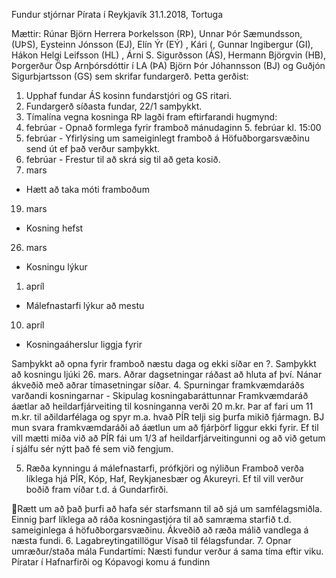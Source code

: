 Fundur stjórnar Pírata í Reykjavík
31.1.2018, Tortuga

Mættir: Rúnar Björn Herrera Þorkelsson (RÞ), Unnar Þór Sæmundsson, (UÞS), Eysteinn Jónsson (EJ),
Elín Ýr (EÝ) , Kári (, Gunnar Ingibergur (GI), Hákon Helgi Leifsson (HL) , Árni S. Sigurðsson (ÁS),
Hermann Björgvin (HB), Þorgerður Ösp Arnþórsdóttir í LA (ÞA) Björn Þór Jóhannsson (BJ) og Guðjón
Sigurbjartsson (GS) sem skrifar fundargerð.
Þetta gerðist:
1. Upphaf fundar
ÁS kosinn fundarstjóri og GS ritari.
2. Fundargerð síðasta fundar, 22/1 samþykkt.
3. Tímalína vegna kosninga
RÞ lagði fram eftirfarandi hugmynd:
5. febrúar - Opnað formlega fyrir framboð mánudaginn 5. febrúar kl. 15:00
15. febrúar - Yfirlýsing um sameiginlegt framboð á Höfuðborgarsvæðinu send út ef það verður
samþykkt.
17. febrúar - Frestur til að skrá sig til að geta kosið.
12. mars

- Hætt að taka móti framboðum

19. mars

- Kosning hefst

26. mars

- Kosningu lýkur

1. apríl

- Málefnastarfi lýkur að mestu

10. apríl

- Kosningaáherslur liggja fyrir

Samþykkt að opna fyrir framboð næstu daga og ekki síðar en ?.
Samþykkt að kosningu ljúki 26. mars. Aðrar dagsetningar ráðast að hluta af því. Nánar ákveðið
með aðrar tímasetningar síðar.
4. Spurningar framkvæmdaráðs varðandi kosningarnar - Skipulag kosningabaráttunnar
Framkvæmdaráð áætlar að heildarfjárveiting til kosninganna verði 20 m.kr. Þar af fari um 11
m.kr. til aðildarfélaga og spyr m.a. hvað PÍR telji sig þurfa mikið fjármagn.
BJ mun svara framkvæmdaráði að áætlun um að fjárþörf liggur ekki fyrir.
Ef til vill mætti miða við að PÍR fái um 1/3 af heildarfjárveitingunni og að við getum í sjálfu sér
nýtt það fé sem við fengjum.

5. Ræða kynningu á málefnastarfi, prófkjöri og nýliðun
Framboð verða líklega hjá PÍR, Kóp, Haf, Reykjanesbær og Akureyri. Ef til vill verður boðið fram
víðar t.d. á Gundarfirði.

Rætt um að það þurfi að hafa sér starfsmann til að sjá um samfélagsmiðla. Einnig þarf líklega að
ráða kosningastjóra til að samræma starfið t.d. sameiginlega á höfuðborgarsvæðinu.
Ákveðið að ræða málið vandlega á næsta fundi.
6. Lagabreytingatillögur
Vísað til félagsfundar.
7. Opnar umræður/staða mála
Fundartími: Næsti fundur verður á sama tíma eftir viku.
Píratar í Hafnarfirði og Kópavogi komu á fundinn

